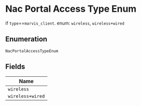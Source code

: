 
# Nac Portal Access Type Enum

if `type`==`marvis_client`. enum: `wireless`, `wireless+wired`

## Enumeration

`NacPortalAccessTypeEnum`

## Fields

| Name |
|  --- |
| `wireless` |
| `wireless+wired` |

